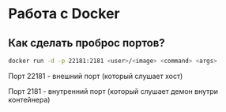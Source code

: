Работа с Docker
===============

Как сделать проброс портов?
---------------------------
```sh
docker run -d -p 22181:2181 <user>/<image> <command> <args>
```
Порт 22181 - внешний порт (который слушает хост)

Порт 2181 - внутренний порт (который слушает демон внутри контейнера)
